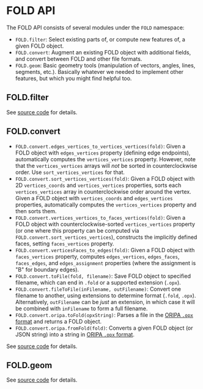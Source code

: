 # FOLD API

The FOLD API consists of several modules under the `FOLD` namespace:

* `FOLD.filter`: Select existing parts of, or compute new features of,
  a given FOLD object.
* `FOLD.convert`: Augment an existing FOLD object with additional fields,
  and convert between FOLD and other file formats.
* `FOLD.geom`: Basic geometry tools (manipulation of vectors, angles,
  lines, segments, etc.).  Basically whatever we needed to implement other
  features, but which you might find helpful too.

## FOLD.filter

See [source code](https://github.com/edemaine/fold/blob/master/src/filter.coffee)
for details.

## FOLD.convert

* `FOLD.convert.edges_vertices_to_vertices_vertices(fold)`:
  Given a FOLD object with `edges_vertices` property (defining edge
  endpoints), automatically computes the `vertices_vertices` property.
  However, note that the `vertices_vertices` arrays will *not* be sorted
  in counterclockwise order.  Use `sort_vertices_vertices` for that.
* `FOLD.convert.sort_vertices_vertices(fold)`:
  Given a FOLD object with 2D `vertices_coords` and `vertices_vertices`
  properties, sorts each `vertices_vertices` array in counterclockwise
  order around the vertex.  Given a FOLD object with `vertices_coords` and
  `edges_vertices` properties, automatically computes the `vertices_vertices`
  property and then sorts them.
* `FOLD.convert.vertices_vertices_to_faces_vertices(fold)`:
  Given a FOLD object with counterclockwise-sorted `vertices_vertices`
  property (or one where this property can be computed via
  `FOLD.convert.sort_vertices_vertices`),
  constructs the implicitly defined faces, setting `faces_vertices` property.
* `FOLD.convert.verticesFaces_to_edges(fold)`:
  Given a FOLD object with `faces_vertices` property, computes
  `edges_vertices`, `edges_faces`, `faces_edges`, and `edges_assignment`
  properties (where the assignment is "B" for boundary edges).
* `FOLD.convert.toFile(fold, filename)`: Save FOLD object to specified
  filename, which can end in `.fold` or a supported extension (`.opx`).
* `FOLD.convert.fileToFile(inFilename, outFilename)`: Convert one filename
  to another, using extensions to determine format (`.fold`, `.opx`).
  Alternatively, `outFilename` can be *just* an extension, in which case
  it will be combined with `inFilename` to form a full filename.
* `FOLD.convert.oripa.toFold(opxString)`: Parses a file in the
  [ORIPA `.opx` format](http://mitani.cs.tsukuba.ac.jp/oripa/) and
  returns a FOLD object.
* `FOLD.convert.oripa.fromFold(fold)`: Converts a given FOLD object
  (or JSON string) into a string in
  [ORIPA `.opx` format](http://mitani.cs.tsukuba.ac.jp/oripa/).

See [source code](https://github.com/edemaine/fold/blob/master/src/convert.coffee)
for details.

## FOLD.geom

See [source code](https://github.com/edemaine/fold/blob/master/src/geom.coffee)
for details.
